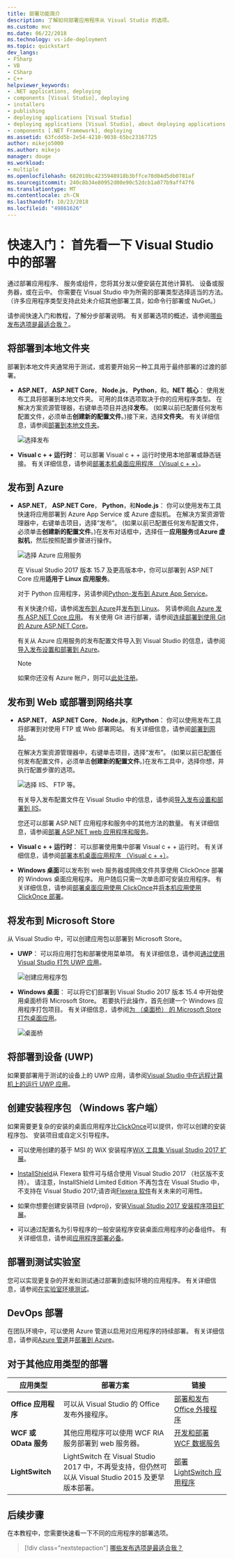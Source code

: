 ```yaml
---
title: 部署功能简介
description: 了解如何部署应用程序从 Visual Studio 的选项。
ms.custom: mvc
ms.date: 06/22/2018
ms.technology: vs-ide-deployment
ms.topic: quickstart
dev_langs:
- FSharp
- VB
- CSharp
- C++
helpviewer_keywords:
- .NET applications, deploying
- components [Visual Studio], deploying
- installers
- publishing
- deploying applications [Visual Studio]
- deploying applications [Visual Studio], about deploying applications
- components [.NET Framework], deploying
ms.assetid: 63fcdd5b-2e54-4210-9038-65bc23167725
author: mikejo5000
ms.author: mikejo
manager: douge
ms.workload:
- multiple
ms.openlocfilehash: 682010bc4235948918b3bffce70d04d5db0781af
ms.sourcegitcommit: 240c8b34e80952d00e90c52dcb1a077b9aff47f6
ms.translationtype: MT
ms.contentlocale: zh-CN
ms.lasthandoff: 10/23/2018
ms.locfileid: "49861626"
---
```

# <a name="quickstart-first-look-at-deployment-in-visual-studio"></a>快速入门： 首先看一下 Visual Studio 中的部署

通过部署应用程序、 服务或组件，您将其分发以便安装在其他计算机、 设备或服务器，或在云中。 你需要在 Visual Studio 中为所需的部署类型选择适当的方法。 （许多应用程序类型支持此处未介绍其他部署工具，如命令行部署或 NuGet。）

请参阅快速入门和教程，了解分步部署说明。 有关部署选项的概述，请参阅[哪些发布选项是最适合我？](deploying-applications-services-and-components-resources.md#what-publishing-options-are-right-for-me)。

## <a name="deploy-to-local-folder"></a>将部署到本地文件夹

部署到本地文件夹通常用于测试，或若要开始另一种工具用于最终部署的过渡的部署。

- **ASP.NET**， **ASP.NET Core**， **Node.js**， **Python**，和。**NET 核心**： 使用发布工具将部署到本地文件夹。 可用的具体选项取决于你的应用程序类型。 在解决方案资源管理器，右键单击项目并选择**发布**。 (如果以前已配置任何发布配置文件，必须单击**创建新的配置文件**。)接下来，选择**文件夹**。 有关详细信息，请参阅[部署到本地文件夹](quickstart-deploy-to-local-folder.md)。

    ![选择发布](../deployment/media/quickstart-publish.png)

- **Visual c + + 运行时**： 可以部署 Visual c + + 运行时使用本地部署或静态链接。 有关详细信息，请参阅[部署本机桌面应用程序 （Visual c + +）](/cpp/ide/deploying-native-desktop-applications-visual-cpp)。

## <a name="publish-to-azure"></a>发布到 Azure

- **ASP.NET**， **ASP.NET Core**， **Python**，和**Node.js**： 你可以使用发布工具快速将应用部署到 Azure App Service 或 Azure 虚拟机。 在解决方案资源管理器中，右键单击项目，选择“发布”。 (如果以前已配置任何发布配置文件，必须单击**创建新的配置文件**。)在发布对话框中，选择任一**应用服务**或**Azure 虚拟机**，然后按照配置步骤进行操作。

    ![选择 Azure 应用服务](../deployment/media/quickstart-publish-azure.png "选择 Azure 应用服务")

    在 Visual Studio 2017 版本 15.7 及更高版本中，你可以部署到 ASP.NET Core 应用**适用于 Linux 应用服务**。

    对于 Python 应用程序，另请参阅[Python-发布到 Azure App Service](/visualstudio/python/publishing-python-web-applications-to-azure-from-visual-studio?toc=/visualstudio/deployment/toc.json&bc=/visualstudio/deployment/_breadcrumb/toc.json)。

    有关快速介绍，请参阅[发布到 Azure](quickstart-deploy-to-azure.md)并[发布到 Linux](quickstart-deploy-to-linux.md)。 另请参阅[向 Azure 发布 ASP.NET Core 应用](/aspnet/core/tutorials/publish-to-azure-webapp-using-vs)。 有关使用 Git 进行部署，请参阅[连续部署到使用 Git 的 Azure ASP.NET Core](/aspnet/core/publishing/azure-continuous-deployment)。

    有关从 Azure 应用服务的发布配置文件导入到 Visual Studio 的信息，请参阅[导入发布设置和部署到 Azure](../deployment/tutorial-import-publish-settings-azure.md)。

    > [!NOTE]
    > 如果你还没有 Azure 帐户，则可以[此处注册](https://azure.microsoft.com/free/?ref=microsoft.com&utm_source=microsoft.com&utm_medium=doc&utm_campaign=visualstudio)。

## <a name="publish-to-web-or-deploy-to-network-share"></a>发布到 Web 或部署到网络共享

- **ASP.NET**， **ASP.NET Core**， **Node.js**，和**Python**： 你可以使用发布工具将部署到对使用 FTP 或 Web 部署网站。 有关详细信息，请参阅[部署到网站](quickstart-deploy-to-a-web-site.md)。

    在解决方案资源管理器中，右键单击项目，选择“发布”。 (如果以前已配置任何发布配置文件，必须单击**创建新的配置文件**。)在发布工具中，选择你想，并执行配置步骤的选项。

    ![选择 IIS、 FTP 等。](../deployment/media/quickstart-publish-iis-ftp.png)

    有关导入发布配置文件在 Visual Studio 中的信息，请参阅[导入发布设置和部署到 IIS](../deployment/tutorial-import-publish-settings-iis.md)。

    您还可以部署 ASP.NET 应用程序和服务中的其他方法的数量。 有关详细信息，请参阅[部署 ASP.NET web 应用程序和服务](http://www.asp.net/aspnet/overview/deployment)。

- **Visual c + + 运行时**： 可以部署使用集中部署 Visual c + + 运行时。 有关详细信息，请参阅[部署本机桌面应用程序 （Visual c + +）](/cpp/ide/deploying-native-desktop-applications-visual-cpp)。

- **Windows 桌面**可以发布到 web 服务器或网络文件共享使用 ClickOnce 部署的 Windows 桌面应用程序。 用户随后只需一次单击即可安装应用程序。 有关详细信息，请参阅[部署桌面应用使用 ClickOnce](how-to-publish-a-clickonce-application-using-the-publish-wizard.md)并[将本机应用使用 ClickOnce 部署](/cpp/ide/clickonce-deployment-for-visual-cpp-applications)。

## <a name="publish-to-microsoft-store"></a>将发布到 Microsoft Store

从 Visual Studio 中，可以创建应用包以部署到 Microsoft Store。

- **UWP**： 可以将应用打包和部署使用菜单项。 有关详细信息，请参阅[通过使用 Visual Studio 打包 UWP 应用](/windows/uwp/packaging/packaging-uwp-apps)。

    ![创建应用程序包](../deployment/media/feature-tour-create-app-package.jpg)

- **Windows 桌面**： 可以将它们部署到 Visual Studio 2017 版本 15.4 中开始使用桌面桥将 Microsoft Store。 若要执行此操作，首先创建一个 Windows 应用程序打包项目。 有关详细信息，请参阅[为 （桌面桥） 的 Microsoft Store 打包桌面应用](/windows/uwp/porting/desktop-to-uwp-packaging-dot-net)。

    ![桌面桥](../deployment/media/feature-tour-desktop-bridge.png)

## <a name="deploy-to-a-device-uwp"></a>将部署到设备 (UWP)

如果要部署用于测试的设备上的 UWP 应用，请参阅[Visual Studio 中在远程计算机上的运行 UWP 应用](../debugger/run-windows-store-apps-on-a-remote-machine.md)。

## <a name="create-an-installer-package-windows-client"></a>创建安装程序包 （Windows 客户端）

如果需要更复杂的安装的桌面应用程序比[ClickOnce](how-to-publish-a-clickonce-application-using-the-publish-wizard.md)可以提供，你可以创建的安装程序包、 安装项目或自定义引导程序。

- 可以使用创建的基于 MSI 的 WiX 安装程序[WiX 工具集 Visual Studio 2017 扩展](https://marketplace.visualstudio.com/items?itemName=RobMensching.WixToolsetVisualStudio2017Extension)。

- [InstallShield](https://www.flexerasoftware.com/producer/products/software-installation/installshield-software-installer/tab/requirements)从 Flexera 软件可与结合使用 Visual Studio 2017 （社区版不支持）。 请注意，InstallShield Limited Edition 不再包含在 Visual Studio 中，不支持在 Visual Studio 2017;请咨询[Flexera 软件](http://learn.flexerasoftware.com/content/IS-EVAL-InstallShield-Limited-Edition-Visual-Studio)有关未来的可用性。

- 如果你想要创建安装项目 (vdproj)，安装[Visual Studio 2017 安装程序项目扩展](https://marketplace.visualstudio.com/items?itemName=VisualStudioProductTeam.MicrosoftVisualStudio2017InstallerProjects#overview)。

- 可以通过配置名为引导程序的一般安装程序安装桌面应用程序的必备组件。 有关详细信息，请参阅[应用程序部署必备](../deployment/application-deployment-prerequisites.md)。

## <a name="deploy-to-test-lab"></a>部署到测试实验室

您可以实现更复杂的开发和测试通过部署到虚拟环境的应用程序。 有关详细信息，请参阅[在实验室环境测试](../test/lab-management/using-a-lab-environment-for-your-application-lifecycle.md)。

## <a name="devops-deployment"></a>DevOps 部署

在团队环境中，可以使用 Azure 管道以启用对应用程序的持续部署。 有关详细信息，请参阅[Azure 管道](/azure/devops/pipelines/index?view=vsts)并[部署到 Azure](/azure/devops/deploy-azure/index?view=vsts)。

## <a name="deployment-for-other-app-types"></a>对于其他应用类型的部署

| 应用类型 | 部署方案 | 链接 |
| --- | --- | --- |
| **Office 应用程序** | 可以从 Visual Studio 的 Office 发布外接程序。 | [部署和发布 Office 外接程序](https://dev.office.com/docs/add-ins/publish/publish) |
| **WCF 或 OData 服务** | 其他应用程序可以使用 WCF RIA 服务部署到 web 服务器。 | [开发和部署 WCF 数据服务](/dotnet/framework/data/wcf/developing-and-deploying-wcf-data-services) |
| **LightSwitch** | LightSwitch 在 Visual Studio 2017 中，不再受支持，但仍然可以从 Visual Studio 2015 及更早版本部署。 | [部署 LightSwitch 应用程序](https://msdn.microsoft.com/Library/4818d933-295c-4ecc-9148-7ad9ca28dcdb) |

## <a name="next-steps"></a>后续步骤

在本教程中，您需要快速看一下不同的应用程序的部署选项。

> [!div class="nextstepaction"]
> [哪些发布选项是最适合我？](deploying-applications-services-and-components-resources.md#what-publishing-options-are-right-for-me)
